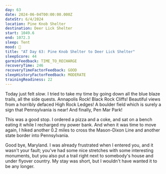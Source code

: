 ```yaml
---
day: 63
date: 2024-06-04T00:00:00.000Z
dateStr: 6/4/2024
location: Pine Knob Shelter
destination: Deer Lick Shelter
start: 1049.6
end: 1072.3
sleep: Tent
mood: 🙂
title: "AT Day 63: Pine Knob Shelter to Deer Lick Shelter"
sleepScore: 44
garminFeedback: TIME_TO_RECHARGE
recoveryTime: 246
recoveryTimeFactorFeedback: GOOD
sleepHistoryFactorFeedback: MODERATE
trainingReadiness: 22
---
```

Today just felt *slow*. I tried to take my time by going down all the blue blaze trails, all the side quests. Annapolis Rock! Black Rock Cliffs! Beautiful views from a horribly defaced High Rock Ledges! A boulder field which is surely a sign that Pennsylvania is near! And finally, Pen Mar Park!

This was a good stop. I ordered a pizza and a coke, and sat on a bench eating it while I recharged my power bank. And when it was time to move again, I hiked another 0.2 miles to cross the Mason-Dixon Line and another state border into Pennsylvania.

Good bye, Maryland. I was already frustrated when I entered you, and it wasn't your fault; you've had some nice stretches with some interesting monuments, but you also put a trail right next to somebody's house and under flyover country. My stay was short, but I wouldn't have wanted it to be any longer.
